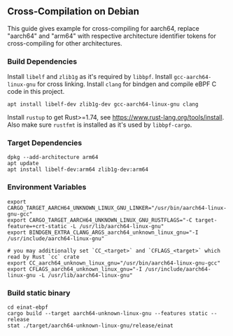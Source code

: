 ## Cross-Compilation on Debian

This guide gives example for cross-compiling for aarch64, replace "aarch64" and "arm64" with respective architecture identifier tokens for cross-compiling for other architectures.

### Build Dependencies

Install `libelf` and `zlib1g` as it's required by `libbpf`. Install `gcc-aarch64-linux-gnu` for cross linking. Install `clang` for bindgen and compile eBPF C code in this project.

```
apt install libelf-dev zlib1g-dev gcc-aarch64-linux-gnu clang
```

Install `rustup` to get Rust>=1.74, see https://www.rust-lang.org/tools/install. Also make sure `rustfmt` is installed as it's used by `libbpf-cargo`.

### Target Dependencies

```
dpkg --add-architecture arm64
apt update
apt install libelf-dev:arm64 zlib1g-dev:arm64
```

### Environment Variables

```
export CARGO_TARGET_AARCH64_UNKNOWN_LINUX_GNU_LINKER="/usr/bin/aarch64-linux-gnu-gcc"
export CARGO_TARGET_AARCH64_UNKNOWN_LINUX_GNU_RUSTFLAGS="-C target-feature=+crt-static -L /usr/lib/aarch64-linux-gnu"
export BINDGEN_EXTRA_CLANG_ARGS_aarch64_unknown_linux_gnu="-I /usr/include/aarch64-linux-gnu"

# you may additionally set `CC_<target>` and `CFLAGS_<target>` which read by Rust `cc` crate
export CC_aarch64_unknown_linux_gnu="/usr/bin/aarch64-linux-gnu-gcc"
export CFLAGS_aarch64_unknown_linux_gnu="-I /usr/include/aarch64-linux-gnu -L /usr/lib/aarch64-linux-gnu"
```

### Build static binary

```
cd einat-ebpf
cargo build --target aarch64-unknown-linux-gnu --features static --release
stat ./target/aarch64-unknown-linux-gnu/release/einat
```
